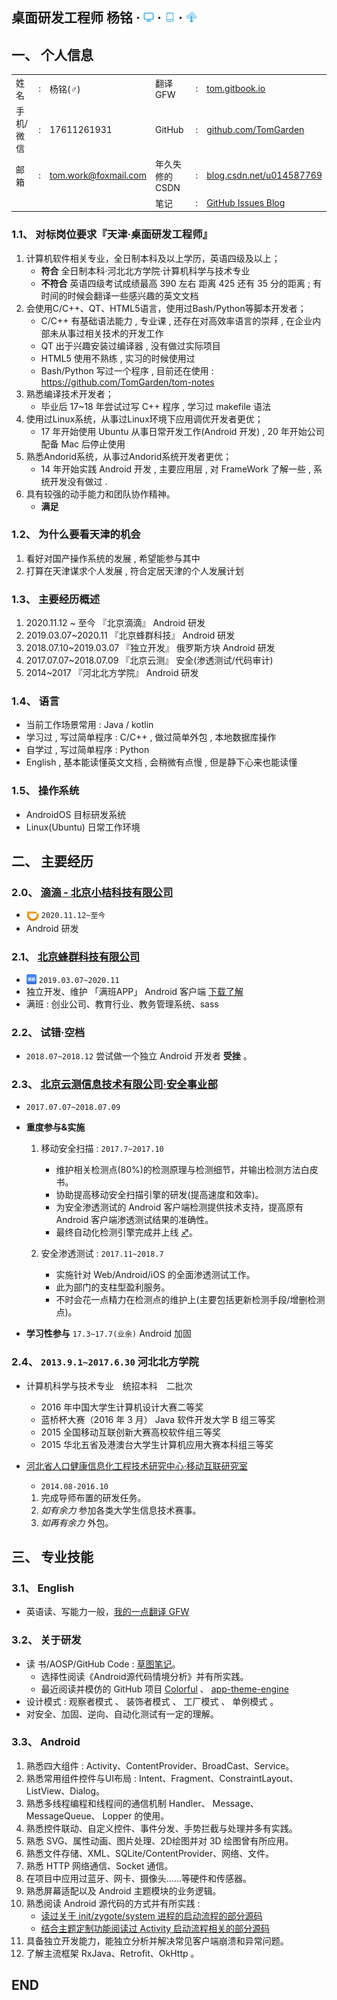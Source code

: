 ## 桌面研发工程师 杨铭 · [![desktop](/About/Images/desktop.png)](/About/CV_desktop.md) · [![mobile](/About/Images/mobile.png)](/About/CV_mobile.md) · [![download](/About/Images/download.png)](https://raw.githubusercontent.com/TomGarden/Translate/master/About/SRC/桌面研发工程师-杨铭.pdf)    

## 一、 个人信息

<table >
    <tr>
        <td>姓名</td><td>:</td><td>杨铭(♂)</td>
        <td>翻译 GFW</td><td>:</td><td><a href="https://tom.gitbook.io">tom.gitbook.io</a></td>
    </tr>
    <tr>
        <td>手机/微信</td><td>:</td><td>17611261931</td>
        <td>GitHub</td><td>:</td><td><a href="https://github.com/TomGarden/Tetris/releases">github.com/TomGarden</a></td>
    </tr>
    <tr>
        <td>邮箱</td><td>:</td><td><a href="mailto:tom.work@foxmail.com">tom.work@foxmail.com</a></td>
        <td>年久失修的CSDN</td><td>:</td><td><a href="https://blog.csdn.net/u014587769">blog.csdn.net/u014587769</a></td>
    </tr>
    <tr>
        <td></td><td></td><td></td>
        <td>笔记</td><td>:</td><td><a href="https://github.com/TomGarden/tom-notes/issues">GitHub Issues Blog</a></td>
    </tr>
</table>


### 1.1、 对标岗位要求『天津·桌面研发工程师』

1. 计算机软件相关专业，全日制本科及以上学历，英语四级及以上；
    * **符合** 全日制本科·河北北方学院·计算机科学与技术专业
    * **不符合** 英语四级考试成绩最高 390 左右 距离 425 还有 35 分的距离 ; 有时间的时候会翻译一些感兴趣的英文文档 
2. 会使用C/C++、QT、HTML5语言，使用过Bash/Python等脚本开发者；
    * C/C++ 有基础语法能力 , 专业课 , 还存在对高效率语言的崇拜 , 在企业内部未从事过相关技术的开发工作
    * QT 出于兴趣安装过编译器 , 没有做过实际项目
    * HTML5 使用不熟练 , 实习的时候使用过
    * Bash/Python 写过一个程序 , 目前还在使用 : https://github.com/TomGarden/tom-notes
3. 熟悉编译技术开发者；
    * 毕业后 17~18 年尝试过写 C++ 程序 , 学习过 makefile 语法
4. 使用过Linux系统，从事过Linux环境下应用调优开发者更优；
    * 17 年开始使用 Ubuntu 从事日常开发工作(Android 开发) , 20 年开始公司配备 Mac 后停止使用
5. 熟悉Andorid系统，从事过Andorid系统开发者更优；
    * 14 年开始实践 Android 开发 , 主要应用层 , 对 FrameWork 了解一些 , 系统开发没有做过 .
6. 具有较强的动手能力和团队协作精神。
    * **满足**

### 1.2、 为什么要看天津的机会

1. 看好对国产操作系统的发展 , 希望能参与其中
2. 打算在天津谋求个人发展 , 符合定居天津的个人发展计划 


### 1.3、 主要经历概述

1. 2020.11.12 ~ 至今  『北京滴滴』     Android 研发  
2. 2019.03.07~2020.11 『北京蜂群科技』 Android 研发
3. 2018.07.10~2019.03.07 『独立开发』 俄罗斯方块    Android 研发
4. 2017.07.07~2018.07.09 『北京云测』 安全(渗透测试/代码审计)
5. 2014~2017            『河北北方学院』 Android 研发

### 1.4、 语言
- 当前工作场景常用 : Java / kotlin 
- 学习过 , 写过简单程序 : C/C++ , 做过简单外包 , 本地数据库操作
- 自学过 , 写过简单程序 : Python
- English , 基本能读懂英文文档 , 会稍微有点慢 , 但是静下心来也能读懂

### 1.5、 操作系统

- AndroidOS 目标研发系统
- Linux(Ubuntu) 日常工作环境

## 二、 主要经历

### 2.0、 [滴滴 - 北京小桔科技有限公司](https://www.didiglobal.com/) 
- <img src="SRC/images/didi_logo.jpeg" width = "20" height = "20" style="vertical-align:text-top" /> `2020.11.12~至今`
- Android 研发 

### 2.1、 [北京蜂群科技有限公司](https://manbanapp.com/)
- <img src="SRC/images/manban_fengqunkeji_logo.png" width = "16" height = "16" style="vertical-align:text-top" /> `2019.03.07~2020.11` 
- 独立开发、维护 「满班APP」 Android 客户端
    [下载了解](https://manbanapp.cn/)
- 满班 : 创业公司、教育行业、教务管理系统、sass

### 2.2、 试错·空档
- `2018.07~2018.12` 尝试做一个独立 Android 开发者 **受挫** 。

### 2.3、 [北京云测信息技术有限公司·安全事业部](https://sec-console.testin.cn/scan/list.htm)

- `2017.07.07~2018.07.09` 
- **重度参与&实施**

    1. 移动安全扫描 : `2017.7~2017.10`
        - 维护相关检测点(80%)的检测原理与检测细节，并输出检测方法白皮书。
        - 协助提高移动安全扫描引擎的研发(提高速度和效率)。
        - 为安全渗透测试的 Android 客户端检测提供技术支持，提高原有 Android 客户端渗透测试结果的准确性。      
        - 最终自动化检测引擎完成并上线 [♐](https://sec-console.testin.cn/scan/list.htm)。

    2. 安全渗透测试 : `2017.11~2018.7`
        - 实施针对 Web/Android/iOS 的全面渗透测试工作。
        - 此为部门的支柱型盈利服务。
        - 不时会花一点精力在检测点的维护上(主要包括更新检测手段/增删检测点)。

- **学习性参与** `17.3~17.7(业余)` Android 加固


### 2.4、 `2013.9.1~2017.6.30` 河北北方学院

- 计算机科学与技术专业　统招本科　二批次 
    - 2016 年中国大学生计算机设计大赛二等奖
    - 蓝桥杯大赛（2016 年 3 月） Java 软件开发大学 B 组三等奖
    - 2015 全国移动互联创新大赛高校软件组三等奖
    - 2015 华北五省及港澳台大学生计算机应用大赛本科组三等奖

- [河北省人口健康信息化工程技术研究中心·移动互联研究室](http://kyc.hebeinu.edu.cn/webPage/showarticle1024.html)
    - `2014.08-2016.10`
    1. 完成导师布置的研发任务。
    2. _如有余力_ 参加各类大学生信息技术赛事。
    3. _如再有余力_ 外包。

## 三、 专业技能

### 3.1、 English
- 英语读、写能力一般，[我的一点翻译 GFW](https://tom.gitbook.io)

### 3.2、 关于研发
- 读 书/AOSP/GitHub Code : [草图笔记](https://github.com/TomGarden/Translate/tree/master/About/Read_AOSP_PNG)。
    - 选择性阅读《Android源代码情境分析》并有所实践。
    - 最近阅读并模仿的 GitHub 项目 [Colorful](https://github.com/garretyoder/Colorful) 、 [app-theme-engine](https://github.com/garretyoder/app-theme-engine)
- 设计模式 : 观察者模式 、 装饰者模式 、 工厂模式 、 单例模式 。 
- 对安全、加固、逆向、自动化测试有一定的理解。

### 3.3、 Android
1. 熟悉四大组件 : Activity、ContentProvider、BroadCast、Service。
2. 熟悉常用组件控件与UI布局 : Intent、Fragment、ConstraintLayout、ListView、Dialog。
3. 熟悉多线程编程和线程间的通信机制 Handler、 Message、 MessageQueue、 Lopper 的使用。
4. 熟悉控件联动、自定义控件、事件分发、手势拦截与处理并多有实践。
5. 熟悉 SVG、属性动画、图片处理、2D绘图并对 3D 绘图曾有所应用。
6. 熟悉文件存储、XML、SQLite/ContentProvider、网络、文件。
7. 熟悉 HTTP 网络通信、Socket 通信。
8. 在项目中应用过蓝牙、网卡、摄像头……等硬件和传感器。
9. 熟悉屏幕适配以及 Android 主题模块的业务逻辑。
10. 熟悉阅读 Android 源代码的方式并有所实践 :
    - [读过关于 init/zygote/system 进程的启动流程的部分源码](https://raw.githubusercontent.com/TomGarden/Translate/master/About/Read_AOSP_PNG/Android_源代码阅读_流程图_Zygote进程启动流程及细节_[Viso].png)
    - [结合主题定制功能阅读过 Activity 启动流程相关的部分源码](https://raw.githubusercontent.com/TomGarden/Translate/master/About/Read_AOSP_PNG/Activity启动流程[Viso编辑].png)
11. 具备独立开发能力，能独立分析并解决常见客户端崩溃和异常问题。
12. 了解主流框架 RxJava、Retrofit、OkHttp 。


## END

